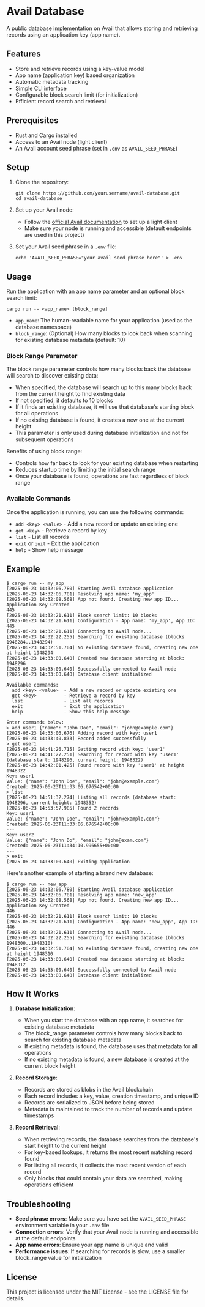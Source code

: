 # Avail Database

A public database implementation on Avail that allows storing and retrieving records using an application key (app name).

## Features

- Store and retrieve records using a key-value model
- App name (application key) based organization
- Automatic metadata tracking
- Simple CLI interface
- Configurable block search limit (for initialization)
- Efficient record search and retrieval

## Prerequisites

- Rust and Cargo installed
- Access to an Avail node (light client)
- An Avail account seed phrase (set in `.env` as `AVAIL_SEED_PHRASE`)

## Setup

1. Clone the repository:
   ```
   git clone https://github.com/yourusername/avail-database.git
   cd avail-database
   ```

2. Set up your Avail node:
   - Follow the [official Avail documentation](https://docs.availproject.org/) to set up a light client
   - Make sure your node is running and accessible (default endpoints are used in this project)

3. Set your Avail seed phrase in a `.env` file:
   ```
   echo 'AVAIL_SEED_PHRASE="your avail seed phrase here"' > .env
   ```

## Usage

Run the application with an app name parameter and an optional block search limit:

```
cargo run -- <app_name> [block_range]
```

- `app_name`: The human-readable name for your application (used as the database namespace)
- `block_range`: (Optional) How many blocks to look back when scanning for existing database metadata (default: 10)

### Block Range Parameter

The block range parameter controls how many blocks back the database will search to discover existing data:

- When specified, the database will search up to this many blocks back from the current height to find existing data
- If not specified, it defaults to 10 blocks
- If it finds an existing database, it will use that database's starting block for all operations
- If no existing database is found, it creates a new one at the current height
- This parameter is only used during database initialization and not for subsequent operations

Benefits of using block range:
- Controls how far back to look for your existing database when restarting
- Reduces startup time by limiting the initial search range
- Once your database is found, operations are fast regardless of block range

### Available Commands

Once the application is running, you can use the following commands:

- `add <key> <value>` - Add a new record or update an existing one
- `get <key>` - Retrieve a record by key
- `list` - List all records
- `exit` or `quit` - Exit the application
- `help` - Show help message

## Example

```
$ cargo run -- my_app
[2025-06-23 14:32:06.780] Starting Avail database application
[2025-06-23 14:32:06.781] Resolving app name: 'my_app'
[2025-06-23 14:32:08.568] App not found. Creating new app ID...
Application Key Created
445
[2025-06-23 14:32:21.611] Block search limit: 10 blocks
[2025-06-23 14:32:21.611] Configuration - App name: 'my_app', App ID: 445
[2025-06-23 14:32:21.611] Connecting to Avail node...
[2025-06-23 14:32:22.255] Searching for existing database (blocks 1948284..1948294)
[2025-06-23 14:32:51.704] No existing database found, creating new one at height 1948294
[2025-06-23 14:33:00.640] Created new database starting at block: 1948296
[2025-06-23 14:33:00.640] Successfully connected to Avail node
[2025-06-23 14:33:00.640] Database client initialized

Available commands:
  add <key> <value>  - Add a new record or update existing one
  get <key>          - Retrieve a record by key
  list               - List all records
  exit               - Exit the application
  help               - Show this help message

Enter commands below:
> add user1 {"name": "John Doe", "email": "john@example.com"}
[2025-06-23 14:33:06.676] Adding record with key: user1
[2025-06-23 14:33:40.833] Record added successfully
> get user1
[2025-06-23 14:41:26.715] Getting record with key: 'user1'
[2025-06-23 14:41:27.251] Searching for record with key 'user1' (database start: 1948296, current height: 1948322)
[2025-06-23 14:42:01.425] Found record with key 'user1' at height 1948322
Key: user1
Value: {"name": "John Doe", "email": "john@example.com"}
Created: 2025-06-23T11:33:06.676542+00:00
> list
[2025-06-23 14:51:32.274] Listing all records (database start: 1948296, current height: 1948352)
[2025-06-23 14:53:57.985] Found 2 records
Key: user1
Value: {"name": "John Doe", "email": "john@example.com"}
Created: 2025-06-23T11:33:06.676542+00:00
---
Key: user2
Value: {"name": "John Do", "email": "john@exam.com"}
Created: 2025-06-23T11:34:10.996655+00:00
---
> exit
[2025-06-23 14:33:00.640] Exiting application
```

Here's another example of starting a brand new database:

```
$ cargo run -- new_app
[2025-06-23 14:32:06.780] Starting Avail database application
[2025-06-23 14:32:06.781] Resolving app name: 'new_app'
[2025-06-23 14:32:08.568] App not found. Creating new app ID...
Application Key Created
446
[2025-06-23 14:32:21.611] Block search limit: 10 blocks
[2025-06-23 14:32:21.611] Configuration - App name: 'new_app', App ID: 446
[2025-06-23 14:32:21.611] Connecting to Avail node...
[2025-06-23 14:32:22.255] Searching for existing database (blocks 1948300..1948310)
[2025-06-23 14:32:51.704] No existing database found, creating new one at height 1948310
[2025-06-23 14:33:00.640] Created new database starting at block: 1948312
[2025-06-23 14:33:00.640] Successfully connected to Avail node
[2025-06-23 14:33:00.640] Database client initialized
```

## How It Works

1. **Database Initialization**:
   - When you start the database with an app name, it searches for existing database metadata
   - The block_range parameter controls how many blocks back to search for existing database metadata
   - If existing metadata is found, the database uses that metadata for all operations
   - If no existing metadata is found, a new database is created at the current block height

2. **Record Storage**:
   - Records are stored as blobs in the Avail blockchain
   - Each record includes a key, value, creation timestamp, and unique ID
   - Records are serialized to JSON before being stored
   - Metadata is maintained to track the number of records and update timestamps

3. **Record Retrieval**:
   - When retrieving records, the database searches from the database's start height to the current height
   - For key-based lookups, it returns the most recent matching record found
   - For listing all records, it collects the most recent version of each record
   - Only blocks that could contain your data are searched, making operations efficient

## Troubleshooting

- **Seed phrase errors**: Make sure you have set the `AVAIL_SEED_PHRASE` environment variable in your `.env` file
- **Connection errors**: Verify that your Avail node is running and accessible at the default endpoints
- **App name errors**: Ensure your app name is unique and valid
- **Performance issues**: If searching for records is slow, use a smaller block_range value for initialization

## License

This project is licensed under the MIT License - see the LICENSE file for details. 